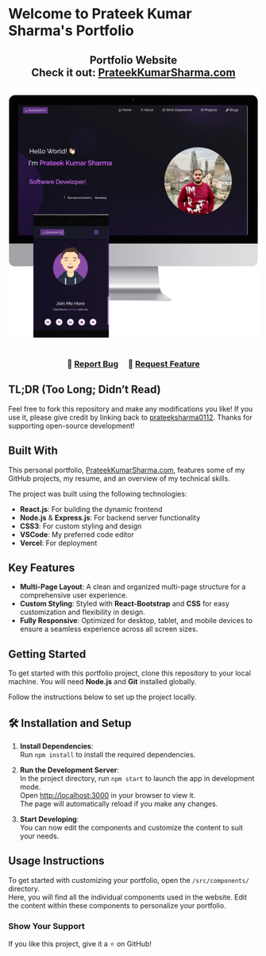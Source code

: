 # Welcome to Prateek Kumar Sharma's Portfolio
<h2 align="center">
  Portfolio Website<br/>
  Check it out: <a href="https://prateekkumarsharma.vercel.app/" target="_blank">PrateekKumarSharma.com</a>
</h2>
<div align="center">
  <img alt="Demo" src="./Images/readme-showcase.png" />
</div>

<br/>

<h3 align="center">
    🔹 <a href="https://github.com/prateeksharma0112/Portfolio/issues">Report Bug</a> &nbsp; &nbsp;
    🔹 <a href="https://github.com/prateeksharma0112/Portfolio/issues">Request Feature</a>
</h3>

## TL;DR (Too Long; Didn’t Read)

Feel free to fork this repository and make any modifications you like! If you use it, please give credit by linking back to [prateeksharma0112](https://github.com/prateeksharma0112/Portfolio). Thanks for supporting open-source development!

## Built With

This personal portfolio, <a href="https://prateekkumarsharma.vercel.app/" target="_blank">PrateekKumarSharma.com</a>, features some of my GitHub projects, my resume, and an overview of my technical skills.<br>

The project was built using the following technologies:

- **React.js**: For building the dynamic frontend
- **Node.js** & **Express.js**: For backend server functionality
- **CSS3**: For custom styling and design
- **VSCode**: My preferred code editor
- **Vercel**: For deployment

## Key Features

- **Multi-Page Layout**: A clean and organized multi-page structure for a comprehensive user experience.
- **Custom Styling**: Styled with **React-Bootstrap** and **CSS** for easy customization and flexibility in design.
- **Fully Responsive**: Optimized for desktop, tablet, and mobile devices to ensure a seamless experience across all screen sizes.


## Getting Started

To get started with this portfolio project, clone this repository to your local machine. You will need **Node.js** and **Git** installed globally.

Follow the instructions below to set up the project locally.

## 🛠 Installation and Setup

1. **Install Dependencies**:  
   Run `npm install` to install the required dependencies.

2. **Run the Development Server**:  
   In the project directory, run `npm start` to launch the app in development mode.  
   Open [http://localhost:3000](http://localhost:3000) in your browser to view it.  
   The page will automatically reload if you make any changes.

3. **Start Developing**:  
   You can now edit the components and customize the content to suit your needs.


## Usage Instructions

To get started with customizing your portfolio, open the `/src/components/` directory.  
Here, you will find all the individual components used in the website. Edit the content within these components to personalize your portfolio.


### Show Your Support

If you like this project, give it a ⭐ on GitHub!
